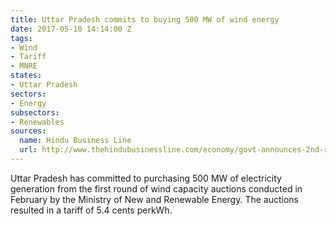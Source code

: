 ```yaml
---
title: Uttar Pradesh commits to buying 500 MW of wind energy
date: 2017-05-10 14:14:00 Z
tags:
- Wind
- Tariff
- MNRE
states:
- Uttar Pradesh
sectors:
- Energy
subsectors:
- Renewables
sources:
  name: Hindu Business Line
  url: http://www.thehindubusinessline.com/economy/govt-announces-2nd-round-of-wind-energy-auction-for-1000-mw/article9681635.ece
---
```


Uttar Pradesh has committed to purchasing 500 MW of electricity generation from the first round of wind capacity auctions conducted in February by the Ministry of New and Renewable Energy. The auctions resulted in a tariff of 5.4 cents perkWh.